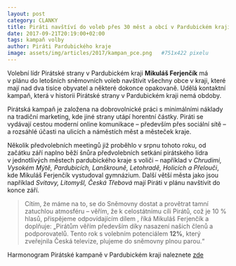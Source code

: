 ```yaml
---
layout: post
category: CLANKY
title: Piráti navštíví do voleb přes 30 měst a obcí v Pardubickém kraji
date: 2017-09-21T20:19:00+02:00  
tags: kampaň volby
author: Piráti Pardubického kraje
image: assets/img/articles/2017/kampan_pce.png   #751x422 pixelu
---
```



Volební lídr Pirátské strany v Pardubickém kraji **Mikuláš Ferjenčík** má v plánu do letošních sněmovních voleb navštívit všechny obce v kraji,
 které mají nad dva tisíce obyvatel a některé dokonce opakovaně. Udělá kontaktní kampaň, která v historii Pirátské strany v Pardubickém kraji nemá obdoby.

Pirátská kampaň je založena na dobrovolnické práci s minimálními náklady na tradiční marketing, kde jiné strany utápí horentní částky.
 Piráti se vydávají cestou moderní online komunikace – především přes sociální sítě – a rozsáhlé účasti na ulicích a náměstích měst a městeček kraje.

Několik předvolebních meetingů již proběhlo v srpnu tohoto roku, od začátku září naplno běží šnůra předvolebních setkání pirátského lídra v jednotlivých
 městech pardubického kraje s voliči – například v *Chrudimi, Vysokém Mýtě, Pardubicích, Lanškrouně, Letohradě, Holicích a Přelouči*, 
kde Mikuláš Ferjenčík vystudoval gymnázium. Další větší města jako jsou například *Svitavy, Litomyšl, Česká Třebová* mají Piráti v plánu navštívit do konce září.

>Cítím, že máme na to, se do Sněmovny dostat a provětrat tamní zatuchlou atmosféru – věřím, že k celostátnímu cíli Pirátů, což je 10 % hlasů, přispějeme odpovídajícím dílem
, říká Mikuláš Ferjenčík a doplňuje: „Pirátům věřím především díky nasazení našich členů a podporovatelů. Tento rok s volebním potenciálem **12%**,
 který zveřejnila Česká televize, plujeme do sněmovny plnou parou.“

Harmonogram Pirátské kampaně v Pardubickém kraji naleznete  [zde][1]


[1]: https://pardubicky.pirati.cz/plavba/
